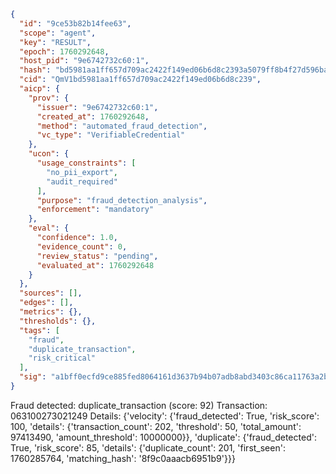 ```json
{
  "id": "9ce53b82b14fee63",
  "scope": "agent",
  "key": "RESULT",
  "epoch": 1760292648,
  "host_pid": "9e6742732c60:1",
  "hash": "bd5981aa1ff657d709ac2422f149ed06b6d8c2393a5079ff8b4f27d596ba7967",
  "cid": "QmV1bd5981aa1ff657d709ac2422f149ed06b6d8c239",
  "aicp": {
    "prov": {
      "issuer": "9e6742732c60:1",
      "created_at": 1760292648,
      "method": "automated_fraud_detection",
      "vc_type": "VerifiableCredential"
    },
    "ucon": {
      "usage_constraints": [
        "no_pii_export",
        "audit_required"
      ],
      "purpose": "fraud_detection_analysis",
      "enforcement": "mandatory"
    },
    "eval": {
      "confidence": 1.0,
      "evidence_count": 0,
      "review_status": "pending",
      "evaluated_at": 1760292648
    }
  },
  "sources": [],
  "edges": [],
  "metrics": {},
  "thresholds": {},
  "tags": [
    "fraud",
    "duplicate_transaction",
    "risk_critical"
  ],
  "sig": "a1bff0ecfd9ce885fed8064161d3637b94b07adb8abd3403c86ca11763a2b777"
}
```

Fraud detected: duplicate_transaction (score: 92)
Transaction: 063100273021249
Details: {'velocity': {'fraud_detected': True, 'risk_score': 100, 'details': {'transaction_count': 202, 'threshold': 50, 'total_amount': 97413490, 'amount_threshold': 10000000}}, 'duplicate': {'fraud_detected': True, 'risk_score': 85, 'details': {'duplicate_count': 201, 'first_seen': 1760285764, 'matching_hash': '8f9c0aaacb6951b9'}}}